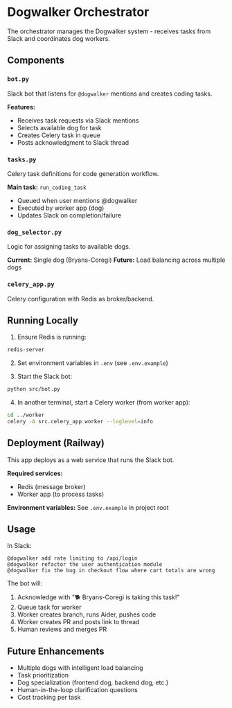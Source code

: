# Dogwalker Orchestrator

The orchestrator manages the Dogwalker system - receives tasks from Slack and coordinates dog workers.

## Components

### `bot.py`
Slack bot that listens for `@dogwalker` mentions and creates coding tasks.

**Features:**
- Receives task requests via Slack mentions
- Selects available dog for task
- Creates Celery task in queue
- Posts acknowledgment to Slack thread

### `tasks.py`
Celery task definitions for code generation workflow.

**Main task:** `run_coding_task`
- Queued when user mentions @dogwalker
- Executed by worker app (dog)
- Updates Slack on completion/failure

### `dog_selector.py`
Logic for assigning tasks to available dogs.

**Current:** Single dog (Bryans-Coregi)
**Future:** Load balancing across multiple dogs

### `celery_app.py`
Celery configuration with Redis as broker/backend.

## Running Locally

1. Ensure Redis is running:
```bash
redis-server
```

2. Set environment variables in `.env` (see `.env.example`)

3. Start the Slack bot:
```bash
python src/bot.py
```

4. In another terminal, start a Celery worker (from worker app):
```bash
cd ../worker
celery -A src.celery_app worker --loglevel=info
```

## Deployment (Railway)

This app deploys as a web service that runs the Slack bot.

**Required services:**
- Redis (message broker)
- Worker app (to process tasks)

**Environment variables:** See `.env.example` in project root

## Usage

In Slack:
```
@dogwalker add rate limiting to /api/login
@dogwalker refactor the user authentication module
@dogwalker fix the bug in checkout flow where cart totals are wrong
```

The bot will:
1. Acknowledge with "🐕 Bryans-Coregi is taking this task!"
2. Queue task for worker
3. Worker creates branch, runs Aider, pushes code
4. Worker creates PR and posts link to thread
5. Human reviews and merges PR

## Future Enhancements

- Multiple dogs with intelligent load balancing
- Task prioritization
- Dog specialization (frontend dog, backend dog, etc.)
- Human-in-the-loop clarification questions
- Cost tracking per task
